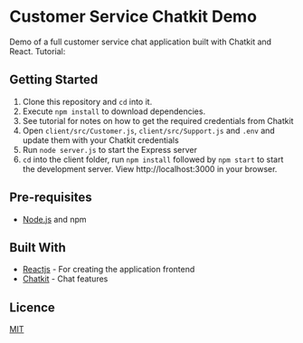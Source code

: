 # Customer Service Chatkit Demo

Demo of a full customer service chat application built with Chatkit and React. Tutorial:

## Getting Started

1. Clone this repository and `cd` into it.
2. Execute `npm install` to download dependencies.
3. See tutorial for notes on how to get the required credentials from Chatkit
4. Open `client/src/Customer.js`, `client/src/Support.js` and `.env` and update them with your Chatkit credentials
5. Run `node server.js` to start the Express server
6. `cd` into the client folder, run `npm install` followed by `npm start` to start the development server. View http://localhost:3000 in your browser.

## Pre-requisites

- [Node.js](https://nodejs.org/en) and npm

## Built With

- [Reactjs](https://reactjs.org) - For creating the application frontend
- [Chatkit](https://pusher.com/chatkit) - Chat features


## Licence

[MIT](https://opensource.org/licenses/MIT)

